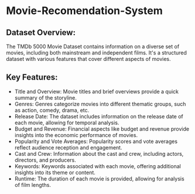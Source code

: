 # Movie-Recomendation-System

## Dataset Overview:
The TMDb 5000 Movie Dataset contains information on a diverse set of movies, including both mainstream and independent films. It's a structured dataset with various features that cover different aspects of movies.

## Key Features:
<ul>
<li>Title and Overview: Movie titles and brief overviews provide a quick summary of the storyline.
</li>
  
<li>Genres: Genres categorize movies into different thematic groups, such as action, comedy, drama, etc. </li>

<li>Release Date: The dataset includes information on the release date of each movie, allowing for temporal analysis.</li>

<li>Budget and Revenue: Financial aspects like budget and revenue provide insights into the economic performance of movies.</li>

<li>Popularity and Vote Averages: Popularity scores and vote averages reflect audience reception and engagement.</li>

<li>Cast and Crew: Information about the cast and crew, including actors, directors, and producers.</li>

<li>Keywords: Keywords associated with each movie, offering additional insights into its theme or content.</li>

<li>Runtime: The duration of each movie is provided, allowing for analysis of film lengths.</li>
</ul>
